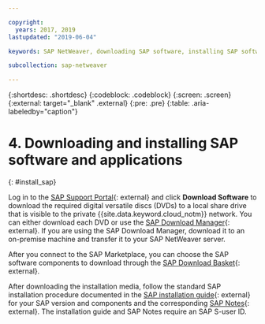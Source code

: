 ```yaml
---

copyright:
  years: 2017, 2019
lastupdated: "2019-06-04"

keywords: SAP NetWeaver, downloading SAP software, installing SAP software, SAP Download Manager, SAP Certified

subcollection: sap-netweaver

---
```


{:shortdesc: .shortdesc}
{:codeblock: .codeblock}
{:screen: .screen}
{:external: target="_blank" .external}
{:pre: .pre}
{:table: .aria-labeledby="caption"}

# 4. Downloading and installing SAP software and applications
{: #install_sap}

Log in to the [SAP Support Portal](https://support.sap.com/en/index.html){: external} and click **Download Software** to download the required digital versatile discs (DVDs) to a local share drive that is visible to the private {{site.data.keyword.cloud_notm}} network. You can either download each DVD or use the [SAP Download Manager](https://support.sap.com/en/my-support/software-downloads.html){: external}. If you are using the SAP Download Manager, download it to an on-premise machine and transfer it to your SAP NetWeaver server.

After you connect to the SAP Marketplace, you can choose the SAP software components to download through the [SAP Download Basket](https://websmp201.sap-ag.de/~sapidp/002006825000000233112001/){: external}.

After downloading the installation media, follow the standard SAP installation procedure documented in the [SAP installation guide](https://service.sap.com/instguides){: external} for your SAP version and components and the corresponding [SAP Notes](https://support.sap.com/en/my-support/knowledge-base.html){: external}. The installation guide and SAP Notes require an SAP S-user ID.
